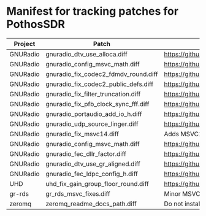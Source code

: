 # Manifest for tracking patches for PothosSDR

| Project       | Patch                                | Tracker/Comments                                      |
| ------------- | ------------------------------------ | ----------------------------------------------------- |
| GNURadio      | gnuradio_dtv_use_alloca.diff         | https://github.com/pothosware/gnuradio/issues/20      |
| GNURadio      | gnuradio_config_msvc_math.diff       | https://github.com/pothosware/gnuradio/issues/19      |
| GNURadio      | gnuradio_fix_codec2_fdmdv_round.diff | https://github.com/pothosware/gnuradio/issues/11      |
| GNURadio      | gnuradio_fix_codec2_public_defs.diff | https://github.com/pothosware/gnuradio/issues/10      |
| GNURadio      | gnuradio_fix_filter_truncation.diff  | https://github.com/pothosware/gnuradio/issues/7       |
| GNURadio      | gnuradio_fix_pfb_clock_sync_fff.diff | https://github.com/pothosware/gnuradio/issues/8       |
| GNURadio      | gnuradio_portaudio_add_io_h.diff     | https://github.com/pothosware/gnuradio/issues/21      |
| GNURadio      | gnuradio_udp_source_linger.diff      | https://github.com/pothosware/gnuradio/issues/23      |
| GNURadio      | gnuradio_fix_msvc14.diff             | Adds MSVC14 version string to CMake build             |
| GNURadio      | gnuradio_config_msvc_math.diff       | https://github.com/pothosware/gnuradio/issues/24      |
| GNURadio      | gnuradio_fec_dllr_factor.diff        | https://github.com/pothosware/gnuradio/issues/26      |
| GNURadio      | gnuradio_dtv_use_gr_aligned.diff     | https://github.com/pothosware/gnuradio/issues/25      |
| GNURadio      | gnuradio_fec_ldpc_config_h.diff      | https://github.com/pothosware/gnuradio/issues/24      |
| UHD           | uhd_fix_gain_group_floor_round.diff  | https://github.com/EttusResearch/uhd/issues/31        |
| gr-rds        | gr_rds_msvc_fixes.diff               | Minor MSVC patches for encoder_impl.cc                |
| zeromq        | zeromq_readme_docs_path.diff         | Do not install readme docs into the top directory     |
